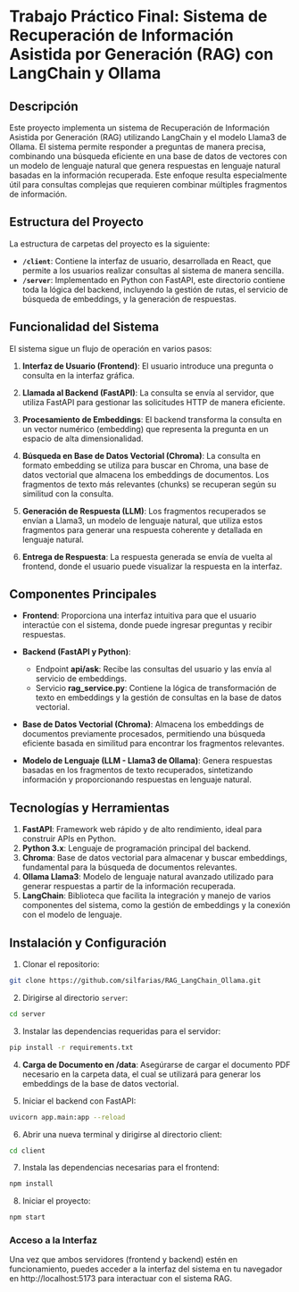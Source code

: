 # Trabajo Práctico Final: Sistema de Recuperación de Información Asistida por Generación (RAG) con LangChain y Ollama

## Descripción

Este proyecto implementa un sistema de Recuperación de Información Asistida por Generación (RAG) utilizando LangChain y el modelo Llama3 de Ollama. El sistema permite responder a preguntas de manera precisa, combinando una búsqueda eficiente en una base de datos de vectores con un modelo de lenguaje natural que genera respuestas en lenguaje natural basadas en la información recuperada. Este enfoque resulta especialmente útil para consultas complejas que requieren combinar múltiples fragmentos de información.

## Estructura del Proyecto

La estructura de carpetas del proyecto es la siguiente:

- **`/client`**: Contiene la interfaz de usuario, desarrollada en React, que permite a los usuarios realizar consultas al sistema de manera sencilla.
- **`/server`**: Implementado en Python con FastAPI, este directorio contiene toda la lógica del backend, incluyendo la gestión de rutas, el servicio de búsqueda de embeddings, y la generación de respuestas.

## Funcionalidad del Sistema

El sistema sigue un flujo de operación en varios pasos:

1. **Interfaz de Usuario (Frontend)**: El usuario introduce una pregunta o consulta en la interfaz gráfica.

2. **Llamada al Backend (FastAPI)**: La consulta se envía al servidor, que utiliza FastAPI para gestionar las solicitudes HTTP de manera eficiente.

3. **Procesamiento de Embeddings**: El backend transforma la consulta en un vector numérico (embedding) que representa la pregunta en un espacio de alta dimensionalidad.

4. **Búsqueda en Base de Datos Vectorial (Chroma)**: La consulta en formato embedding se utiliza para buscar en Chroma, una base de datos vectorial que almacena los embeddings de documentos. Los fragmentos de texto más relevantes (chunks) se recuperan según su similitud con la consulta.

5. **Generación de Respuesta (LLM)**: Los fragmentos recuperados se envían a Llama3, un modelo de lenguaje natural, que utiliza estos fragmentos para generar una respuesta coherente y detallada en lenguaje natural.

6. **Entrega de Respuesta**: La respuesta generada se envía de vuelta al frontend, donde el usuario puede visualizar la respuesta en la interfaz.


## Componentes Principales

- **Frontend**: Proporciona una interfaz intuitiva para que el usuario interactúe con el sistema, donde puede ingresar preguntas y recibir respuestas.

- **Backend (FastAPI y Python)**: 
    * Endpoint **api/ask**: Recibe las consultas del usuario y las envía al servicio de embeddings. 
    * Servicio **rag_service.py**: Contiene la lógica de transformación de texto en embeddings y la gestión de consultas en la base de datos vectorial.

- **Base de Datos Vectorial (Chroma)**:  Almacena los embeddings de documentos previamente procesados, permitiendo una búsqueda eficiente basada en similitud para encontrar los fragmentos relevantes.

- **Modelo de Lenguaje (LLM - Llama3 de Ollama)**: Genera respuestas basadas en los fragmentos de texto recuperados, sintetizando información y proporcionando respuestas en lenguaje natural.

## Tecnologías y Herramientas

1. **FastAPI**: Framework web rápido y de alto rendimiento, ideal para construir APIs en Python.
2. **Python 3.x**: Lenguaje de programación principal del backend.
3. **Chroma**: Base de datos vectorial para almacenar y buscar embeddings, fundamental para la búsqueda de documentos relevantes.
4. **Ollama Llama3**: Modelo de lenguaje natural avanzado utilizado para generar respuestas a partir de la información recuperada.
5. **LangChain**: Biblioteca que facilita la integración y manejo de varios componentes del sistema, como la gestión de embeddings y la conexión con el modelo de lenguaje.

## Instalación y Configuración

1. Clonar el repositorio:
```bash
git clone https://github.com/silfarias/RAG_LangChain_Ollama.git
```

2. Dirigirse al directorio `server`:
```bash
cd server
```

3. Instalar las dependencias requeridas para el servidor: 
```bash
pip install -r requirements.txt
```

4. **Carga de Documento en /data**: Asegúrarse de cargar el documento PDF necesario en la carpeta data, el cual se utilizará para generar los embeddings de la base de datos vectorial.

5. Iniciar el backend con FastAPI:
```bash
uvicorn app.main:app --reload
```

6. Abrir una nueva terminal y dirigirse al directorio client:
```bash
cd client
```

7. Instala las dependencias necesarias para el frontend:
```bash
npm install
```

8. Iniciar el proyecto:
```bash
npm start
```
### Acceso a la Interfaz
Una vez que ambos servidores (frontend y backend) estén en funcionamiento, puedes acceder a la interfaz del sistema en tu navegador en http://localhost:5173 para interactuar con el sistema RAG.